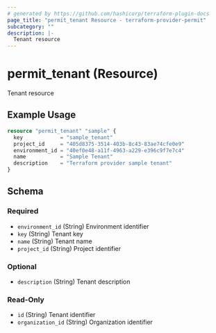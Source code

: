 ```yaml
---
# generated by https://github.com/hashicorp/terraform-plugin-docs
page_title: "permit_tenant Resource - terraform-provider-permit"
subcategory: ""
description: |-
  Tenant resource
---
```


# permit_tenant (Resource)

Tenant resource

## Example Usage

```terraform
resource "permit_tenant" "sample" {
  key            = "sample_tenant"
  project_id     = "405d8375-3514-403b-8c43-83ae74cfe0e9"
  environment_id = "40ef0e48-a11f-4963-a229-e396c9f7e7c4"
  name           = "Sample Tenant"
  description    = "Terraform provider sample tenant"
}
```

<!-- schema generated by tfplugindocs -->
## Schema

### Required

- `environment_id` (String) Environment identifier
- `key` (String) Tenant key
- `name` (String) Tenant name
- `project_id` (String) Project identifier

### Optional

- `description` (String) Tenant description

### Read-Only

- `id` (String) Tenant identifier
- `organization_id` (String) Organization identifier

